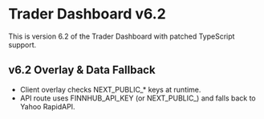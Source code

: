 # Trader Dashboard v6.2

This is version 6.2 of the Trader Dashboard with patched TypeScript support.


## v6.2 Overlay & Data Fallback
- Client overlay checks NEXT_PUBLIC_* keys at runtime.
- API route uses FINNHUB_API_KEY (or NEXT_PUBLIC_) and falls back to Yahoo RapidAPI.
